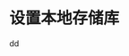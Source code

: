设置本地存储库
================================================================================

































dd
